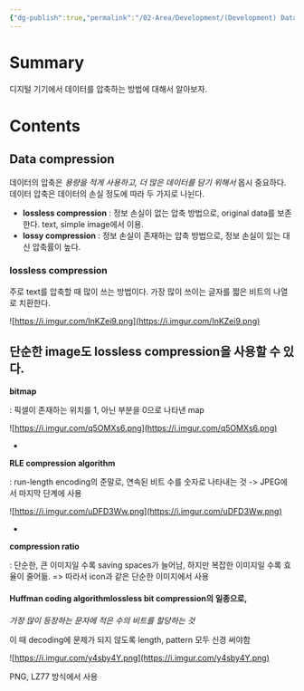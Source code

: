 ```yaml
---
{"dg-publish":true,"permalink":"/02-Area/Development/(Development) Data Compression/","tags":["Area/Development"],"noteIcon":"","created":"2025-01-05T15:54:46.000+09:00","updated":"2025-04-07T23:13:20.163+09:00"}
---
```


# Summary

디지털 기기에서 데이터를 압축하는 방법에 대해서 알아보자.
# Contents
## Data compression

데이터의 압축은 *용량을 적게 사용하고, 더 많은 데이터를 담기 위해서* 몹시 중요하다. 데이터 압축은 데이터의 손실 정도에 따라 두 가지로 나뉜다.

- **lossless compression** : 정보 손실이 없는 압축 방법으로, original data를 보존한다. text, simple image에서 이용.
- **lossy compression** : 정보 손실이 존재하는 압축 방법으로, 정보 손실이 있는 대신 압축률이 높다.
### lossless compression

주로 text를 압축할 때 많이 쓰는 방법이다. 가장 많이 쓰이는 글자를 짧은 비트의 나열로 치환한다.

![https://i.imgur.com/InKZei9.png](https://i.imgur.com/InKZei9.png)

단순한 image도 lossless compression을 사용할 수 있다.
-

**bitmap**

: 픽셀이 존재하는 위치를 1, 아닌 부분을 0으로 나타낸 map

![https://i.imgur.com/q5OMXs6.png](https://i.imgur.com/q5OMXs6.png)

-

**RLE compression algorithm**

: run-length encoding의 준말로, 연속된 비트 수를 숫자로 나타내는 것 -> JPEG에서 마지막 단계에 사용

![https://i.imgur.com/uDFD3Ww.png](https://i.imgur.com/uDFD3Ww.png)

-

**compression ratio**

: 단순한, 큰 이미지일 수록 saving spaces가 늘어남, 하지만 복잡한 이미지일 수록 효율이 줄어듦. => 따라서 icon과 같은 단순한 이미지에서 사용
#### Huffman coding algorithmlossless bit compression의 일종으로,

*가장 많이 등장하는 문자에 적은 수의 비트를 할당하는 것*

이 때 decoding에 문제가 되지 않도록 length, pattern 모두 신경 써야함

![https://i.imgur.com/y4sby4Y.png](https://i.imgur.com/y4sby4Y.png)

PNG, LZ77 방식에서 사용
